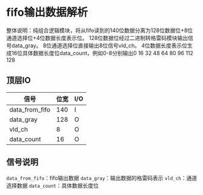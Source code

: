 # fifo输出数据解析

整体说明：纯组合逻辑模块，将从fifo读到的140位数据分离为128位数据位+8位通道选择位+4位数据长度表示位。
128位数据位经过二进制转格雷码模块输出信号data_gray。
8位通道选择位直接输出8位信号vld_ch。
4位数据长度表示位生成16位具体数据长度位data_count，例如0-8分别输出0 16 32 48 64 80 96 112 128

## 顶层IO

|信号|位宽|I/O|
|-----|-----|-----|
|data_from_fifo|140|I|
|data_gray|128|O|
|vld_ch|8|O|
|data_count|16|O|

## 信号说明

`data_from_fifo`：fifo输出数据
`data_gray`：输出数据的格雷码表示
`vld_ch`：通道选择数据
`data_count`：具体数据长度位
